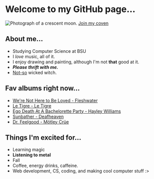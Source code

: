 # Welcome to my GitHub page...
![Photograph of a crescent moon.](https://i.redd.it/ptnkk82zgl981.jpg)
[Join my coven](https://www.instagram.com/ladyluna_77/)
## About me...
- Studying Computer Science at BSU
- I *love* music, all of it.
- I enjoy drawing and painting, although I'm not **that** good at it.
- ***Please thrift with me.***
- <ins>Not-so</ins> wicked witch.
## Fav albums right now...
- [We're Not Here to Be Loved - Fleshwater]([url](https://music.apple.com/us/album/were-not-here-to-be-loved/1647440836))
- [Le Tigre - Le Tigre]([url](https://music.apple.com/us/album/le-tigre/1813861028))
- [Ego Death At A Bachelorette Party - Hayley Williams]([url](https://music.apple.com/us/album/ego-death-at-a-bachelorette-party/1833006180))
- [Sunbather - Deafheaven]([url](https://music.apple.com/us/album/sunbather/652038965))
- [Dr. Feelgood - Mötley Crüe]([url](https://music.apple.com/us/album/dr-feelgood/1764395673))
## Things I'm excited for...
- Learning magic
- **Listening to metal**
- Fall
- Coffee, energy drinks, caffeine.
- Web development, CS, coding, and making cool computer stuff :>
